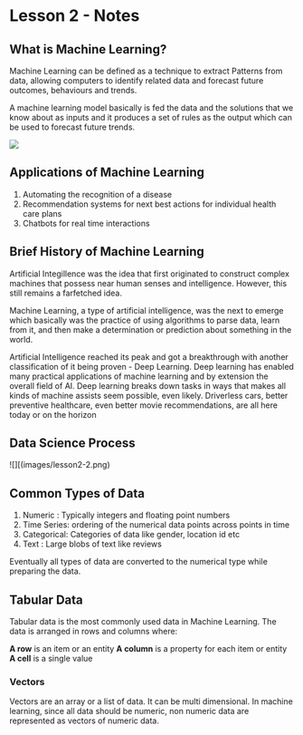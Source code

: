 # Lesson 2 - Notes

## What is Machine Learning?

   Machine Learning can be defined as a technique to extract Patterns from data, allowing computers to identify related data and forecast future outcomes, behaviours and trends.

   A machine learning model basically is fed the data and the solutions that we know about as inputs and it produces a set of rules as the output which can be used to forecast future trends.

   ![](images/lesson2-1.png)

## Applications of Machine Learning

1. Automating the recognition of a disease
2. Recommendation systems for next best actions for individual health care plans
3. Chatbots for real time interactions


## Brief History of Machine Learning

Artificial Integillence was the idea that first originated to construct complex machines that possess near human senses and intelligence. However, this still remains a farfetched idea.

Machine Learning, a type of artificial intelligence, was the next to emerge which basically was the practice of using algorithms to parse data, learn from it, and then make a determination or prediction about something in the world.

Artificial Intelligence reached its peak and got a breakthrough with another classification of it being proven - Deep Learning. Deep learning has enabled many practical applications of machine learning and by extension the overall field of AI. Deep learning breaks down tasks in ways that makes all kinds of machine assists seem possible, even likely. Driverless cars, better preventive healthcare, even better movie recommendations, are all here today or on the horizon

## Data Science Process

![][(images/lesson2-2.png)

## Common Types of Data

 1. Numeric : Typically integers and floating point numbers
 2. Time Series: ordering of the numerical data points across points in time
 3. Categorical: Categories of data like gender, location id etc
 4. Text : Large blobs of text like reviews

Eventually all types of data are converted to the numerical type while preparing the data.

## Tabular Data

  Tabular data is the most commonly used data in Machine Learning. The data is arranged in rows and columns where:

  **A row** is an item or an entity
  **A column** is a property for each item or entity
  **A cell** is a single value

### Vectors
  
   Vectors are an array or a list of data. It can be multi dimensional. In machine learning, since all data should be numeric, non numeric data are represented as vectors of numeric data.



## 
